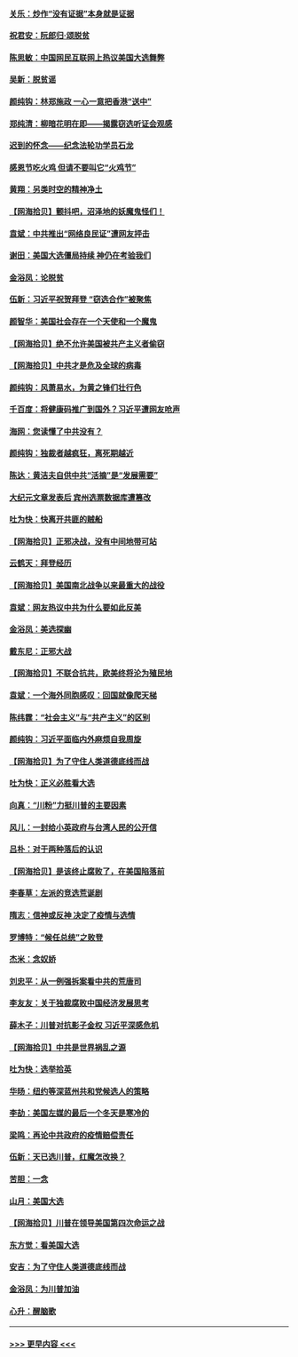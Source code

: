 #### [关乐：炒作“没有证据”本身就是证据](../pages/nsc993/n12583146.md?t=11300102) 
#### [祝君安：阮郎归‧颂脱贫](../pages/nsc993/n12583119.md?t=11300102) 
#### [陈思敏：中国网民互联网上热议美国大选舞弊](../pages/nsc993/n12582845.md?t=11300102) 
#### [吴新：脱贫谣](../pages/nsc993/n12580839.md?t=11300102) 
#### [颜纯钩：林郑施政 一心一意把香港“送中”](../pages/nsc993/n12580805.md?t=11300102) 
#### [郑纯清：柳暗花明在即——揭露窃选听证会观感](../pages/nsc993/n12580795.md?t=11300102) 
#### [迟到的怀念——纪念法轮功学员石龙](../pages/nsc993/n12580245.md?t=11300102) 
#### [感恩节吃火鸡  但请不要叫它“火鸡节”](../pages/nsc993/n12580252.md?t=11300102) 
#### [黄翔：另类时空的精神净土](../pages/nsc993/n12578638.md?t=11300102) 
#### [【网海拾贝】颤抖吧，沼泽地的妖魔鬼怪们！](../pages/nsc993/n12578552.md?t=11300102) 
#### [袁斌：中共推出“网络良民证”遭网友抨击](../pages/nsc993/n12578511.md?t=11300102) 
#### [谢田：美国大选僵局持续 神仍在考验我们](../pages/nsc993/n12577432.md?t=11300102) 
#### [金浴凤：论脱贫](../pages/nsc993/n12576386.md?t=11300102) 
#### [伍新：习近平祝贺拜登 “窃选合作”被聚焦](../pages/nsc993/n12576358.md?t=11300102) 
#### [颜智华：美国社会存在一个天使和一个魔鬼](../pages/nsc993/n12574299.md?t=11300102) 
#### [【网海拾贝】绝不允许美国被共产主义者偷窃](../pages/nsc993/n12573396.md?t=11300102) 
#### [【网海拾贝】中共才是危及全球的病毒](../pages/nsc993/n12571204.md?t=11300102) 
#### [颜纯钩：风萧易水，为黄之锋们壮行色](../pages/nsc993/n12571487.md?t=11300102) 
#### [千百度：将健康码推广到国外？习近平遭网友呛声](../pages/nsc993/n12570808.md?t=11300102) 
#### [海网：您读懂了中共没有？](../pages/nsc993/n12570487.md?t=11300102) 
#### [颜纯钩：独裁者越疯狂，离死期越近](../pages/nsc993/n12569055.md?t=11300102) 
#### [陈达：黄洁夫自供中共“活摘”是“发展需要”](../pages/nsc993/n12568541.md?t=11300102) 
#### [大纪元文章发表后 宾州选票数据库遭篡改](../pages/nsc993/n12568105.md?t=11300102) 
#### [吐为快：快离开共匪的贼船](../pages/nsc993/n12568462.md?t=11300102) 
#### [【网海拾贝】正邪决战，没有中间地带可站](../pages/nsc993/n12568439.md?t=11300102) 
#### [云鹤天：拜登经历](../pages/nsc993/n12567294.md?t=11300102) 
#### [【网海拾贝】美国南北战争以来最重大的战役](../pages/nsc993/n12567247.md?t=11300102) 
#### [袁斌：网友热议中共为什么要如此反美](../pages/nsc993/n12567162.md?t=11300102) 
#### [金浴凤：美选探幽](../pages/nsc993/n12567147.md?t=11300102) 
#### [戴东尼：正邪大战](../pages/nsc993/n12567033.md?t=11300102) 
#### [【网海拾贝】不联合抗共，欧美终将沦为殖民地](../pages/nsc993/n12565068.md?t=11300102) 
#### [袁斌：一个海外同胞感叹：回国就像爬天梯](../pages/nsc993/n12564986.md?t=11300102) 
#### [陈纬霆：“社会主义”与“共产主义”的区别](../pages/nsc993/n12562417.md?t=11300102) 
#### [颜纯钩：习近平面临内外麻烦自我周旋](../pages/nsc993/n12563356.md?t=11300102) 
#### [【网海拾贝】为了守住人类道德底线而战](../pages/nsc993/n12562542.md?t=11300102) 
#### [吐为快：正义必胜看大选](../pages/nsc993/n12561967.md?t=11300102) 
#### [向真：“川粉”力挺川普的主要因素](../pages/nsc993/n12560774.md?t=11300102) 
#### [风儿：一封给小英政府与台湾人民的公开信](../pages/nsc993/n12560581.md?t=11300102) 
#### [吕朴：对于两种落后的认识](../pages/nsc993/n12560492.md?t=11300102) 
#### [【网海拾贝】是该终止腐败了，在美国陷落前](../pages/nsc993/n12559936.md?t=11300102) 
#### [李春草：左派的竞选荒诞剧](../pages/nsc993/n12558380.md?t=11300102) 
#### [隋志：信神或反神 决定了疫情与选情](../pages/nsc993/n12558255.md?t=11300102) 
#### [罗博特：“候任总统”之败登](../pages/nsc993/n12558189.md?t=11300102) 
#### [杰米：念奴娇](../pages/nsc993/n12558174.md?t=11300102) 
#### [刘忠平：从一例强拆案看中共的荒唐司](../pages/nsc993/n12558036.md?t=11300102) 
#### [李友友：关于独裁腐败中国经济发展思考](../pages/nsc993/n12558004.md?t=11300102) 
#### [薛木子：川普对抗影子金权 习近平深感危机](../pages/nsc993/n12557342.md?t=11300102) 
#### [【网海拾贝】中共是世界祸乱之源](../pages/nsc993/n12555353.md?t=11300102) 
#### [吐为快：选举拾英](../pages/nsc993/n12555041.md?t=11300102) 
#### [华旸：纽约等深蓝州共和党候选人的策略](../pages/nsc993/n12554309.md?t=11300102) 
#### [李劼：美国左媒的最后一个冬天是寒冷的](../pages/nsc993/n12552947.md?t=11300102) 
#### [梁鸣：再论中共政府的疫情赔偿责任](../pages/nsc993/n12553012.md?t=11300102) 
#### [伍新：天已选川普，红魔怎改换？](../pages/nsc993/n12552970.md?t=11300102) 
#### [苦胆：一念](../pages/nsc993/n12552957.md?t=11300102) 
#### [山月：美国大选](../pages/nsc993/n12552446.md?t=11300102) 
#### [【网海拾贝】川普在领导美国第四次命运之战](../pages/nsc993/n12551973.md?t=11300102) 
#### [东方觉：看美国大选](../pages/nsc993/n12551647.md?t=11300102) 
#### [安吉：为了守住人类道德底线而战](../pages/nsc993/n12551111.md?t=11300102) 
#### [金浴凤：为川普加油](../pages/nsc993/n12551085.md?t=11300102) 
#### [心升：醒脑歌](../pages/nsc993/n12550984.md?t=11300102) 

----
#### [ >>> 更早内容 <<< ](../indexes/nsc993-earlier.md)
